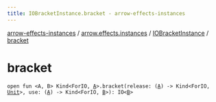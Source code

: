 ```yaml
---
title: IOBracketInstance.bracket - arrow-effects-instances
---
```


[arrow-effects-instances](../../index.html) / [arrow.effects.instances](../index.html) / [IOBracketInstance](index.html) / [bracket](./bracket.html)

# bracket

`open fun <A, B> Kind<ForIO, `[`A`](bracket.html#A)`>.bracket(release: (`[`A`](bracket.html#A)`) -> Kind<ForIO, `[`Unit`](https://kotlinlang.org/api/latest/jvm/stdlib/kotlin/-unit/index.html)`>, use: (`[`A`](bracket.html#A)`) -> Kind<ForIO, `[`B`](bracket.html#B)`>): IO<`[`B`](bracket.html#B)`>`